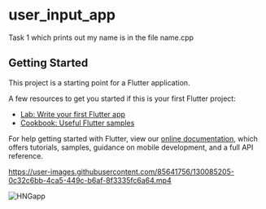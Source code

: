 # user_input_app

Task 1 which prints out my name is in the file name.cpp

## Getting Started

This project is a starting point for a Flutter application.

A few resources to get you started if this is your first Flutter project:

- [Lab: Write your first Flutter app](https://flutter.dev/docs/get-started/codelab)
- [Cookbook: Useful Flutter samples](https://flutter.dev/docs/cookbook)

For help getting started with Flutter, view our
[online documentation](https://flutter.dev/docs), which offers tutorials,
samples, guidance on mobile development, and a full API reference.

https://user-images.githubusercontent.com/85641756/130085205-0c32c6bb-4ca5-449c-b6af-8f3335fc6a64.mp4


![HNGapp](https://user-images.githubusercontent.com/85641756/130085191-9ee64b8f-515d-4f2b-963b-9c65d62c7ac7.png)


